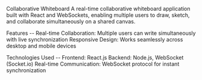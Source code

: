 Collaborative Whiteboard
A real-time collaborative whiteboard application built with React and WebSockets, enabling multiple users to draw, sketch, and collaborate simultaneously on a shared canvas.

Features -- 
Real-time Collaboration: Multiple users can write simultaneously with live synchronization 
Responsive Design: Works seamlessly across desktop and mobile devices

Technologies Used -- 
Frontend: React.js 
Backend: Node.js, WebSocket (Socket.io) 
Real-time Communication: WebSocket protocol for instant synchronization
